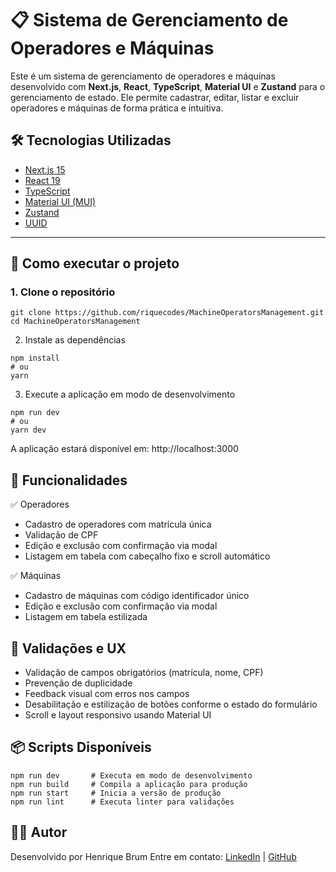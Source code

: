 # 📋 Sistema de Gerenciamento de Operadores e Máquinas

Este é um sistema de gerenciamento de operadores e máquinas desenvolvido com **Next.js**, **React**, **TypeScript**, **Material UI** e **Zustand** para o gerenciamento de estado. Ele permite cadastrar, editar, listar e excluir operadores e máquinas de forma prática e intuitiva.

## 🛠 Tecnologias Utilizadas

- [Next.js 15](https://nextjs.org/)
- [React 19](https://reactjs.org/)
- [TypeScript](https://www.typescriptlang.org/)
- [Material UI (MUI)](https://mui.com/)
- [Zustand](https://zustand-demo.pmnd.rs/)
- [UUID](https://www.npmjs.com/package/uuid)

---

## 🚀 Como executar o projeto

### 1. Clone o repositório

```
git clone https://github.com/riquecodes/MachineOperatorsManagement.git
cd MachineOperatorsManagement
```

2. Instale as dependências
```
npm install
# ou
yarn
```

3. Execute a aplicação em modo de desenvolvimento
```
npm run dev
# ou
yarn dev
```

A aplicação estará disponível em: http://localhost:3000


## 🧾 Funcionalidades

✅ Operadores
- Cadastro de operadores com matrícula única
- Validação de CPF
- Edição e exclusão com confirmação via modal
- Listagem em tabela com cabeçalho fixo e scroll automático

✅ Máquinas
- Cadastro de máquinas com código identificador único
- Edição e exclusão com confirmação via modal
- Listagem em tabela estilizada

## 🧪 Validações e UX
- Validação de campos obrigatórios (matrícula, nome, CPF)
- Prevenção de duplicidade
- Feedback visual com erros nos campos
- Desabilitação e estilização de botões conforme o estado do formulário
- Scroll e layout responsivo usando Material UI

## 📦 Scripts Disponíveis
```
npm run dev       # Executa em modo de desenvolvimento
npm run build     # Compila a aplicação para produção
npm run start     # Inicia a versão de produção
npm run lint      # Executa linter para validações
```

## 🙋‍♂️ Autor
Desenvolvido por Henrique Brum
Entre em contato: [LinkedIn](https://www.linkedin.com/in/riqueriva/) | [GitHub](https://github.com/riquecodes)
